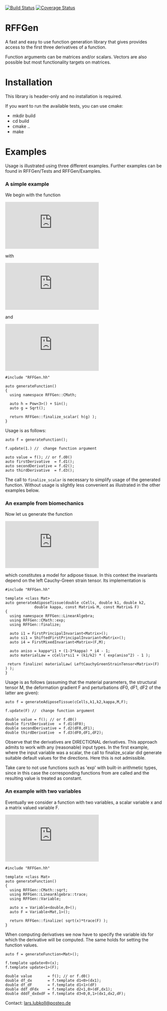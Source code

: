 [![Build Status](https://travis-ci.org/lubkoll/RFFGen_dev.svg?branch=master)](https://travis-ci.org/lubkoll/RFFGen_dev/builds) [![Coverage Status](https://coveralls.io/repos/lubkoll/RFFGen/badge.svg)](https://coveralls.io/r/lubkoll/RFFGen)

# RFFGen
A fast and easy to use function generation library that gives provides access to the first three derivatives of a function.

Function arguments can be matrices and/or scalars. Vectors are also possible but most functionality targets on matrices.

# Installation
This library is header-only and no installation is required.

If you want to run the available tests, you can use cmake:
 - mkdir build
 - cd build
 - cmake ..
 - make

# Examples

Usage is illustrated using three different examples. Further examples can be found in RFFGen/Tests and RFFGen/Examples.

### A simple example
We begin with the function

![equation](http://latex.codecogs.com/gif.latex?f%28x%29%3D%5Csqrt%7Bx%5E3%7D+%5Csin%28%5Csqrt%7Bx%7D%29%3D%28h%5Ccirc%20g%29%28x%29)

with

![equation](http://latex.codecogs.com/gif.latex?h%28x%29%3Dx%5E3+%5Csin%28x%29)

and

![equation](http://latex.codecogs.com/gif.latex?g%28x%29%3D%5Csqrt%7Bx%7D)
```
#include "RFFGen.hh"

auto generateFunction()
{
  using namespace RFFGen::CMath;
  
  auto h = Pow<3>() + Sin();
  auto g = Sqrt();
  
  return RFFGen::finalize_scalar( h(g) );
}
```
Usage is as follows:
```
auto f = generateFunction();

f.update(1.) //  change function argument

auto value = f(); // or f.d0()
auto firstDerivative  = f.d1();
auto secondDerivative = f.d2();
auto thirdDerivative  = f.d3();
```
The call to `finalize_scalar` is necessary to simplify usage of the generated function. Without usage is slightly less convenient as illustrated in the other examples below. 

### An example from biomechanics
Now let us generate the function

![equation](http://latex.codecogs.com/gif.latex?W%28F%29%3D%20c_%7BCells%7D%28%5Ciota_1-3%29+%20%5Cfrac%7Bk_1%7D%7Bk_2%7D%5Cexp%28k_2%5B%5Ckappa%5Ciota_1+%281-3%5Ckappa%29%5Ciota_4-1%5D%5E2-1%29)

which constitutes a model for adipose tissue. In this context the invariants depend on the left Cauchy-Green strain tensor. Its implementation is
```
#include "RFFGen.hh"

template <class Mat>
auto generateAdiposeTissue(double cCells, double k1, double k2,
             double kappa, const Matrix& M, const Matrix& F)
{
  using namespace RFFGen::LinearAlgebra;
  using RFFGen::CMath::exp;
  using RFFGen::finalize;

  auto i1 = FirstPrincipalInvariant<Matrix>();
  auto si1 = ShiftedFirstPrincipalInvariant<Matrix>();
  auto i4 = FirstMixedInvariant<Matrix>(F,M);
 	
  auto aniso = kappa*i1 + (1-3*kappa) * i4 - 1;
  auto materialLaw = cCells*si1 + (k1/k2) * ( exp(aniso^2) - 1 );

 return finalize( materialLaw( LeftCauchyGreenStrainTensor<Matrix>(F) ) );
}
```

Usage is as follows (assuming that the material parameters, the structural tensor M, the deformation gradient F and perturbations dF0, dF1, dF2 of the latter are given):
```
auto f = generateAdiposeTissue(cCells,k1,k2,kappa,M,F);

f.update(F) //  change function argument

double value = f(); // or f.d0()
double firstDerivative  = f.d1(dF0);
double secondDerivative = f.d2(dF0,dF1);
double thirdDerivative  = f.d3(dF0,dF1,dF2);
```

Observe that the derivatives are DIRECTIONAL derivatives. This approach admits to work with any (reasonable) input types. In the first example, where the input variable was a scalar, the call to finalize_scalar did generate 
suitable default values for the directions. Here this is not admissible. 

Take care to not use functions such as 'exp' with built-in arithmetic types, since in this case the corresponding functions from <cmath> are called and the resulting value is treated as constant.

### An example with two variables
Eventually we consider a function with two variables, a scalar variable x and a matrix valued variable F.

![equation](http://latex.codecogs.com/gif.latex?f%28x%2CF%29%3D%5Csqrt%7Bx%7D%5Cmathrm%7Btr%7D%28F%29)

```
#include "RFFGen.hh"

template <class Mat>
auto generateFunction()
{
  using RFFGen::CMath::sqrt;
  using RFFGen::LinearAlgebra::trace;
  using RFFGen::Variable;
  
  auto x = Variable<double,0>();
  auto F = Variable<Mat,1>();
  
  return RFFGen::finalize( sqrt(x)*trace(F) );
}
```

When computing derivatives we now have to specify the variable ids for which the derivative will be computed. The same holds for setting the function values.

```
auto f = generateFunction<Mat>();

f.template update<0>(x);
f.template update<1>(F);

double value       = f(); // or f.d0()
double df_dx       = f.template d1<0>(dx1);
double df_dF       = f.template d1<1>(dF)
double ddf_dFdx    = f.template d2<1,0>(dF,dx1);
double dddf_dxdxdF = f.template d3<0,0,1>(dx1,dx2,dF);
```


Contact: lars.lubkoll@posteo.de
